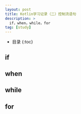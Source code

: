 ```yaml
---
layout: post
title: Kotlin学习记录（二）控制流语句
description: >
  if，when，while，for
tag: [study]
---
```


* 目录
{:toc}

## if

## when

## while

## for